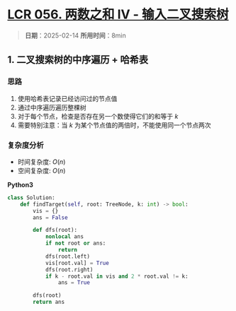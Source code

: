 # [LCR 056. 两数之和 IV - 输入二叉搜索树](https://leetcode.cn/problems/opLdQZ/description/)

> **日期**：2025-02-14
> **所用时间**：8min

## 1. 二叉搜索树的中序遍历 + 哈希表

### 思路

1. 使用哈希表记录已经访问过的节点值
2. 通过中序遍历遍历整棵树
3. 对于每个节点，检查是否存在另一个数使得它们的和等于 $k$
4. 需要特别注意：当 $k$ 为某个节点值的两倍时，不能使用同一个节点两次

### 复杂度分析

- 时间复杂度: $O(n)$
- 空间复杂度: $O(n)$

**Python3**

```python
class Solution:
    def findTarget(self, root: TreeNode, k: int) -> bool:
        vis = {}
        ans = False

        def dfs(root):
            nonlocal ans
            if not root or ans:
                return
            dfs(root.left)
            vis[root.val] = True
            dfs(root.right)
            if k - root.val in vis and 2 * root.val != k:
                ans = True

        dfs(root)
        return ans
```